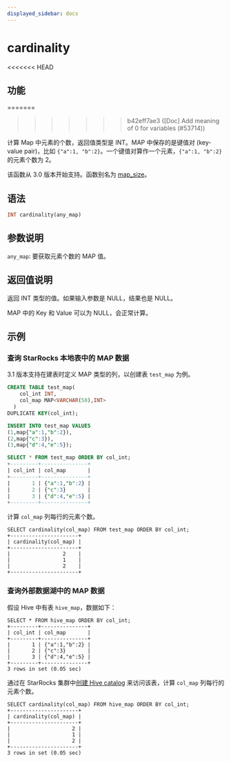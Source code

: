 ```yaml
---
displayed_sidebar: docs
---
```


# cardinality

<<<<<<< HEAD
## 功能
=======

>>>>>>> b42eff7ae3 ([Doc] Add meaning of 0 for variables (#53714))

计算 Map 中元素的个数，返回值类型是 INT。MAP 中保存的是键值对 (key-value pair)，比如 `{"a":1, "b":2}`。一个键值对算作一个元素，`{"a":1, "b":2}` 的元素个数为 2。

该函数从 3.0 版本开始支持。函数别名为 [map_size](map_size.md)。

## 语法

```Haskell
INT cardinality(any_map)
```

## 参数说明

`any_map`: 要获取元素个数的 MAP 值。

## 返回值说明

返回 INT 类型的值。如果输入参数是 NULL，结果也是 NULL。

MAP 中的 Key 和 Value 可以为 NULL，会正常计算。

## 示例

### 查询 StarRocks 本地表中的 MAP 数据

3.1 版本支持在建表时定义 MAP 类型的列，以创建表 `test_map` 为例。

```SQL
CREATE TABLE test_map(
    col_int INT,
    col_map MAP<VARCHAR(50),INT>
  )
DUPLICATE KEY(col_int);

INSERT INTO test_map VALUES
(1,map{"a":1,"b":2}),
(2,map{"c":3}),
(3,map{"d":4,"e":5});

SELECT * FROM test_map ORDER BY col_int;
+---------+---------------+
| col_int | col_map       |
+---------+---------------+
|       1 | {"a":1,"b":2} |
|       2 | {"c":3}       |
|       3 | {"d":4,"e":5} |
+---------+---------------+
```

计算 `col_map` 列每行的元素个数。

```Plain
SELECT cardinality(col_map) FROM test_map ORDER BY col_int;
+----------------------+
| cardinality(col_map) |
+----------------------+
|                 2    |
|                 1    |
|                 2    |
+----------------------+
```

### 查询外部数据湖中的 MAP 数据

假设 Hive 中有表 `hive_map`，数据如下：

```Plain
SELECT * FROM hive_map ORDER BY col_int;
+---------+---------------+
| col_int | col_map       |
+---------+---------------+
|       1 | {"a":1,"b":2} |
|       2 | {"c":3}       |
|       3 | {"d":4,"e":5} |
+---------+---------------+
3 rows in set (0.05 sec)
```

通过在 StarRocks 集群中[创建 Hive catalog](../../../data_source/catalog/hive_catalog.md#创建-hive-catalog) 来访问该表，计算 `col_map` 列每行的元素个数。

```Plaintext
SELECT cardinality(col_map) FROM hive_map ORDER BY col_int;
+----------------------+
| cardinality(col_map) |
+----------------------+
|                    2 |
|                    1 |
|                    2 |
+----------------------+
3 rows in set (0.05 sec)
```

